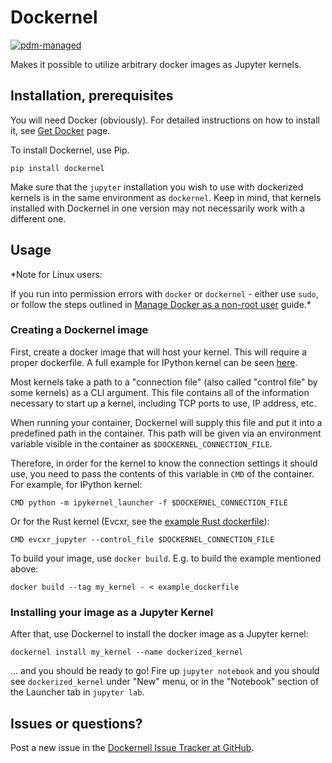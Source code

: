# Dockernel
[![pdm-managed](https://img.shields.io/badge/pdm-managed-blueviolet)](https://pdm.fming.dev)

Makes it possible to utilize arbitrary docker images as Jupyter kernels.

## Installation, prerequisites

You will need Docker (obviously). For detailed instructions on how to install
it, see [Get Docker](https://docs.docker.com/get-docker/) page.

To install Dockernel, use Pip.

```
pip install dockernel
```

Make sure that the `jupyter` installation you wish to use with dockerized
kernels is in the same environment as `dockernel`. Keep in mind, that kernels
installed with Dockernel in one version may not necessarily work with a
different one.

## Usage

*Note for Linux users:

If you run into permission errors with `docker` or `dockernel` - either use
`sudo`, or follow the steps outlined in [Manage Docker as a non-root
user](https://docs.docker.com/engine/install/linux-postinstall/#manage-docker-as-a-non-root-user)
guide.*

### Creating a Dockernel image

First, create a docker image that will host your kernel. This will require a
proper dockerfile. A full example for IPython kernel can be seen
[here](https://github.com/MrMino/dockernel/blob/master/example_dockerfile).

Most kernels take a path to a "connection file" (also called "control file" by
some kernels) as a CLI argument. This file contains all of the information
necessary to start up a kernel, including TCP ports to use, IP address, etc.

When running your container, Dockernel will supply this file and put it into a
predefined path in the container. This path will be given via an environment
variable visible in the container as `$DOCKERNEL_CONNECTION_FILE`.

Therefore, in order for the kernel to know the connection settings it should
use, you need to pass the contents of this variable in `CMD` of the container.
For example, for IPython kernel:

```
CMD python -m ipykernel_launcher -f $DOCKERNEL_CONNECTION_FILE
```

Or for the Rust kernel (Evcxr, see the
[example Rust
dockerfile](https://github.com/MrMino/dockernel/blob/master/example_rust_dockerfile)):

```
CMD evcxr_jupyter --control_file $DOCKERNEL_CONNECTION_FILE
```

To build your image, use `docker build`. E.g. to build the example mentioned
above:

```
docker build --tag my_kernel - < example_dockerfile
```

### Installing your image as a Jupyter Kernel

After that, use Dockernel to install the docker image as a Jupyter kernel:

```
dockernel install my_kernel --name dockerized_kernel
```

... and you should be ready to go! Fire up `jupyter notebook` and you should
see `dockerized_kernel` under "New" menu, or in the "Notebook" section of the
Launcher tab in `jupyter lab`.

## Issues or questions?

Post a new issue in the [Dockernell Issue Tracker at
GitHub](https://github.com/MrMino/dockernel/issues).
